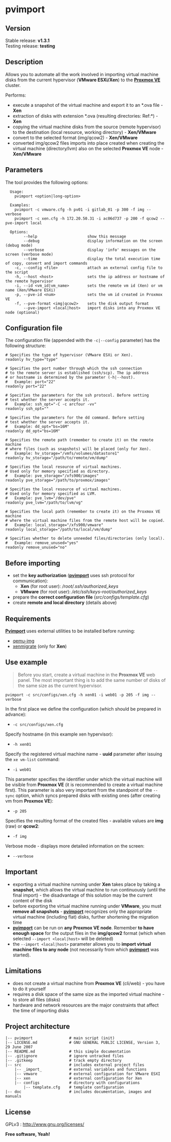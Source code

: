 # pvimport

## Version

Stable release: **v1.3.1**  
Testing release: **testing**

## Description

Allows you to automate all the work involved in importing virtual machine disks from the current hypervisor (**VMware ESXi/Xen**) to the **<u>Proxmox VE</u>** cluster.

Performs:

- execute a snapshot of the virtual machine and export it to an \*.ova file - **Xen**
- extraction of disks with extension \*.ova (resulting directories: Ref:\*) - **Xen**
- copying the virtual machine disks from the source (remote hypervisor) to the destination (local resource, working directory) - **Xen/VMware**
- convert to the selected format (img/qcow2) - **Xen/VMware**
- converted img/qcow2 files imports into place created when creating the virtual machine (directory/lvm) also on the selected **Proxmox VE** node - **Xen/VMware**

## Parameters

The tool provides the following options:

``````
  Usage:
    pvimport <option|long-option>

  Examples:
    pvimport -c vmware.cfg -h pv01 -i gitlab_01 -p 300 -f img --verbose
    pvimport -c xen.cfg -h 172.20.50.31 -i ac06d737 -p 200 -f qcow2 --pve-import local

  Options:
        --help                      show this message
        --debug                     display information on the screen (debug mode)
        --verbose                   display 'info' messages on the screen (verbose mode)
        --time                      display the total execution time of copy, convert and import commands
    -c, --config <file>             attach an external config file to the script
    -h, --host <host>               sets the ip address or hostname of the remote hypervisor
    -i, --id <vm_id|vm_name>        sets the remote vm id (Xen) or vm name (Xen/VMware ESXi)
    -p, --pve-id <num>              sets the vm id created in Proxmox VE
    -f, --pve-format <img|qcow2>    sets the disk output format
        --pve-import <local|host>   import disks into any Proxmox VE node (optional)
``````

## Configuration file

The configuration file (appended with the `-c|--config` parameter) has the following structure:

``````
# Specifies the type of hypervisor (VMware ESXi or Xen).
readonly hv_type="type"

# Specifies the port number through which the ssh connection
# to the remote server is established (ssh/scp). The ip address
# or hostname is determined by the parameter (-h|--host).
#   Example: port="22"
readonly port="22"

# Specifies the parameters for the ssh protocol. Before setting
# test whether the server accepts it.
#   Example: ssh_opt="-C -c arcfour -vv"
readonly ssh_opt=""

# Specifies the parameters for the dd command. Before setting
# test whether the server accepts it.
#   Example: dd_opt="bs=16M"
readonly dd_opt="bs=16M"

# Specifies the remote path (remember to create it) on the remote machine
# where files (such as snapshots) will be placed (only for Xen).
#   Example: hv_storage="/vmfs/volumes/datastore1"
readonly hv_storage="/path/to/remote/vm/dump"

# Specifies the local resource of virtual machines.
# Used only for memory specified as directory.
#   Example: pve_storage="/xfs900/images"
readonly pve_storage="/path/to/proxmox/images"

# Specifies the local resource of virtual machines.
# Used only for memory specified as LVM.
#   Example: pve_lvm="/dev/pve"
readonly pve_lvm="/path/to/lvm/vg"

# Specifies the local path (remember to create it) on the Proxmox VE machine
# where the virtual machine files from the remote host will be copied.
#   Example: local_storage="/xfs900/vmware"
readonly local_storage="/path/to/local/vm/dump"

# Specifies whether to delete unneeded files/directories (only local).
#   Example: remove_unused="yes"
readonly remove_unused="no"
``````

## Before importing

- set the **key authorization** (**<u>pvimport</u>** uses ssh protocol for communication):
  - **Xen** (for root user): */root/.ssh/authorized_keys*
  - **VMware** (for root user): */etc/ssh/keys-root/authorized_keys*
- prepare the **correct configuration file** (*src/configs/template.cfg*)
- create **remote and local directory** (details above)

## Requirements

**<u>Pvimport</u>** uses external utilities to be installed before running:

- [qemu-img](https://en.wikibooks.org/wiki/QEMU/Installing_QEMU)
- [xenmigrate](https://pve.proxmox.com/wiki/Xenmigrate) (only for **Xen**)

## Use example

> Before you start, create a virtual machine in the **Proxmox VE** web panel. The most important thing is to add the same number of disks of the same size as the current hypervisor.

``````
pvimport -c src/configs/xen.cfg -h xen01 -i web01 -p 205 -f img --verbose
``````

In the first place we define the configuration (which should be prepared in advance):

- `-c src/configs/xen.cfg`

Specify hostname (in this example xen hypervisor):

- `-h xen01`

Specify the registered virtual machine name - **uuid** parameter after issuing the `xe vm-list` command:

- `-i web01`

This parameter specifies the identifier under which the virtual machine will be visible from **Proxmox VE** (it is recommended to create a virtual machine first). This parameter is also very important from the standpoint of the `--sync` option, which syncs prepared disks with existing ones (after creating vm from **Proxmox VE**):

- `-p 205`

Specifies the resulting format of the created files - available values are **img** (raw) or **qcow2**:

- `-f img`

Verbose mode - displays more detailed information on the screen:

- `--verbose`

## Important

- exporting a virtual machine running under **Xen** takes place by taking a **snapshot**, which allows the virtual machine to run continuously (until the final import) - the disadvantage of this solution may be the current content of the disk
- before exporting the virtual machine running under **VMware**, you must **remove all snapshots** - **<u>pvimport</u>** recognizes only the appropriate virtual machine (including flat) disks, further shortening the migration time
- **<u>pvimport</u>** can be run on **any Proxmox VE node**. Remember **to have enough space** for the output files in the **img/qcow2** format (which when selected `--import <local|host>` will be deleted)
- the `--import <local|host>` parameter allows you to **import virtual machine files to any node** (not necessarily from which **<u>pvimport</u>** was started).

## Limitations

- does not create a virtual machine from **Proxmox VE** (cli/web) - you have to do it yourself
- requires a disk space of the same size as the imported virtual machine - to store all files (disks)
- hardware and network resources are the major constraints that affect the time of importing disks

## Project architecture

    |-- pvimport                # main script (init)
    |-- LICENSE.md              # GNU GENERAL PUBLIC LICENSE, Version 3, 29 June 2007
    |-- README.md               # this simple documentation
    |-- .gitignore              # ignore untracked files
    |-- .gitkeep                # track empty directory
    |-- src                     # includes external project files
        |-- _import_            # external variables and functions
        |-- vmware              # external configuration for VMware ESXI
        |-- xen                 # external configuration for Xen
        |-- configs             # directory with configurations
            |-- template.cfg    # template configuration
    |-- doc                     # includes documentation, images and manuals

## License

GPLv3 : <http://www.gnu.org/licenses/>

**Free software, Yeah!**
